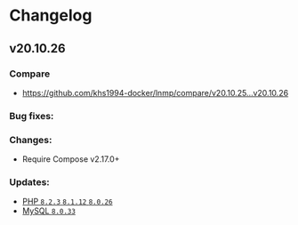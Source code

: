 # Changelog

## v20.10.26

### Compare

* https://github.com/khs1994-docker/lnmp/compare/v20.10.25...v20.10.26

### Bug fixes:

### Changes:

* Require Compose v2.17.0+

### Updates:

* [PHP `8.2.3` `8.1.12` `8.0.26`](https://www.php.net/ChangeLog-8.php#8.1.12)
* [MySQL `8.0.33`](https://dev.mysql.com/doc/relnotes/mysql/8.0/en/news-8-0-33.html)

